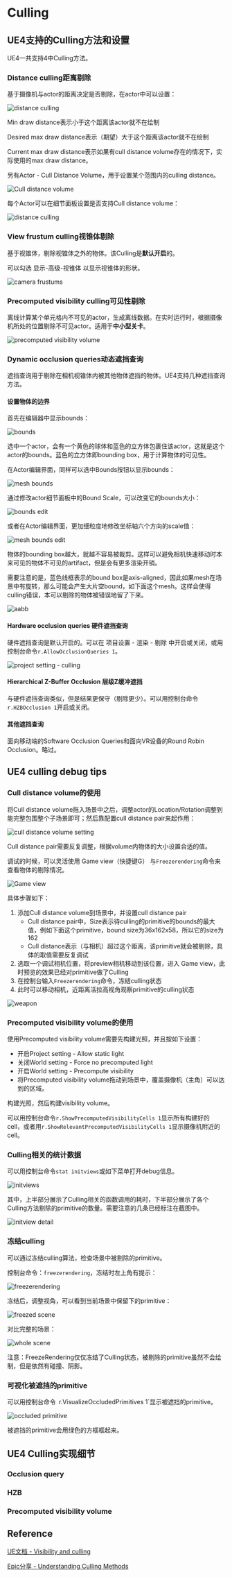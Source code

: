 # Culling

## UE4支持的Culling方法和设置
UE4一共支持4中Culling方法。

### Distance culling距离剔除
基于摄像机与actor的距离决定是否剔除，在actor中可以设置：

![distance culling](./images/Culling/distance%20culling%20-%20actor%20setting.png)

Min draw distance表示小于这个距离该actor就不在绘制

Desired max draw distance表示（期望）大于这个距离该actor就不在绘制

Current max draw distance表示如果有cull distance volume存在的情况下，实际使用的max draw distance。

另有Actor - Cull Distance Volume，用于设置某个范围内的culling distance。

![Cull distance volume](./images/Culling/cull%20distance%20volume.png)

每个Actor可以在细节面板设置是否支持Cull distance volume：

![distance culling](./images/Culling/distance%20culling%20-%20actor%20setting2.png)


### View frustum culling视锥体剔除
基于视锥体，剔除视锥体之外的物体。该Culling是**默认开启**的。

可以勾选 显示-高级-视锥体 以显示视锥体的形状。

![camera frustums](./images/Culling/camera%20frustums.png)

### Precomputed visibility culling可见性剔除
离线计算某个单元格内不可见的actor，生成离线数据。在实时运行时，根据摄像机所处的位置剔除不可见actor。适用于**中小型关卡**。

![precomputed visibility volume](images/Culling/precomputed%20visibility%20volume.png)

### Dynamic occlusion queries动态遮挡查询
遮挡查询用于剔除在相机视锥体内被其他物体遮挡的物体。UE4支持几种遮挡查询方法。

#### 设置物体的边界
首先在编辑器中显示bounds：

![bounds](images/Culling/bounds.png)

选中一个actor，会有一个黄色的球体和蓝色的立方体包裹住该actor，这就是这个actor的bounds。蓝色的立方体即bounding box，用于计算物体的可见性。

在Actor编辑界面，同样可以选中Bounds按钮以显示bounds：

![mesh bounds](images/Culling/mesh%20bounds.png)

通过修改actor细节面板中的Bound Scale，可以改变它的bounds大小：

![bounds edit](images/Culling/bounds%20edit.png)

或者在Actor编辑界面，更加细粒度地修改坐标轴六个方向的scale值：

![mesh bounds edit](images/Culling/mesh%20bounds%20edit.png)

物体的bounding box越大，就越不容易被裁剪。这样可以避免相机快速移动时本来可见的物体不可见的artifact，但是会有更多渲染开销。

需要注意的是，蓝色线框表示的bound box是axis-aligned，因此如果mesh在场景中有旋转，那么可能会产生大片空bound，如下面这个mesh。这样会使得culling错误，本可以剔除的物体被错误地留了下来。

![aabb](images/Culling/aabb.png)

#### Hardware occlusion queries 硬件遮挡查询
硬件遮挡查询是默认开启的。可以在 项目设置 - 渲染 - 剔除 中开启或关闭，或用控制台命令`r.AllowOcclusionQueries 1`。

![project setting - culling](images/Culling/project%20setting%20-%20culling.png)

#### Hierarchical Z-Buffer Occlusion 层级Z缓冲遮挡
与硬件遮挡查询类似，但是结果更保守（剔除更少）。可以用控制台命令`r.HZBOcclusion 1`开启或关闭。

#### 其他遮挡查询
面向移动端的Software Occlusion Queries和面向VR设备的Round Robin Occlusion。略过。

## UE4 culling debug tips
### Cull distance volume的使用
将Cull distance volume拖入场景中之后，调整actor的Location/Rotation调整到能完整包围整个子场景即可；然后靠配置cull distance pair来起作用：

![cull distance volume setting](images/Culling/culldistancevolume%20setting.png)

Cull distance pair需要反复调整，根据volume内物体的大小设置合适的值。

调试的时候，可以灵活使用 Game view（快捷键G） 与`Freezerendering`命令来查看物体的剔除情况。

![Game view](images/Culling/Game%20view.png)

具体步骤如下：

1. 添加Cull distance volume到场景中，并设置cull distance pair
   - Cull distance pair中，Size表示待culling的primitive的bounds的最大值，例如下面这个primitive，bound size为36x162x58，所以它的size为162
   - Cull distance表示（与相机）超过这个距离，该primitive就会被剔除，具体的取值需要反复调试
2. 选取一个调试相机位置，将preview相机移动到该位置，进入 Game view，此时预览的效果已经对primitive做了Culling
3. 在控制台输入`Freezerendering`命令，冻结culling状态
4. 此时可以移动相机，近距离活拉高视角观察primitive的culling状态

![weapon](images/Culling/weapon.png)

### Precomputed visibility volume的使用
使用Precomputed visibility volume需要先构建光照，并且按如下设置：

- 开启Project setting - Allow static light
- 关闭World setting - Force no precomputed light
- 开启World setting - Precompute visibility
- 将Precomputed visibility volume拖动到场景中，覆盖摄像机（主角）可以达到的区域。

构建光照，然后构建visibility volume。

可以用控制台命令`r.ShowPrecomputedVisibilityCells 1`显示所有构建好的cell，或者用`r.ShowRelevantPrecomputedVisibilityCells 1`显示摄像机附近的cell。

### Culling相关的统计数据
可以用控制台命令`stat initviews`或如下菜单打开debug信息。

![initviews](images/Culling/stat%20initviews.png)

其中，上半部分展示了Culling相关的函数调用的耗时，下半部分展示了各个Culling方法剔除的primitive的数量。需要注意的几条已经标注在截图中。

![initview detail](images/Culling/initview%20detail.png)

### 冻结culling
可以通过冻结culling算法，检查场景中被剔除的primitive。

控制台命令：`freezerendering`，冻结时左上角有提示：

![freezerendering](images/Culling/freezerendering.png)

冻结后，调整视角，可以看到当前场景中保留下的primitive：

![freezed scene](images/Culling/freezed%20scene.png)

对比完整的场景：

![whole scene](images/Culling/whole%20scene.png)

注意：FreezeRendering仅仅冻结了Culling状态，被剔除的primitive虽然不会绘制，但是依然有碰撞、阴影。

### 可视化被遮挡的primitive
可以用控制台命令` `r.VisualizeOccludedPrimitives 1`显示被遮挡的primitive。

![occluded primitive](images/Culling/visualize%20occluded%20primitive.png)

被遮挡的primitive会用绿色的方框框起来。

## UE4 Culling实现细节
### Occlusion query

### HZB
### Precomputed visibility volume

## Reference
[UE文档 - Visibility and culling](https://docs.unrealengine.com/4.26/en-US/RenderingAndGraphics/VisibilityCulling/)

[Epic分享 - Understanding Culling Methods](https://www.youtube.com/watch?v=6WtE3CoFMXU)



